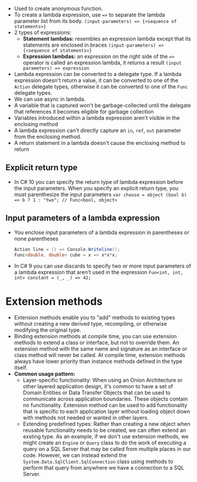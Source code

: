  - Used to create anonymous function.
 - To create a lambda expression, use `=>` to separate the lambda parameter list from its body.
   `(input-parameters) => {<sequence of statements>}`
- 2 types of expressions:
	- **Statement lambdas:** resembles an expression lambda except that its statements are enclosed in braces
	  `(input-parameters) => {<sequence of statements>}`
	- **Expression lambdas:** an expression on the right side of the `=>` operator is called an expression lambda, it returns a result
	  `(input parameters) => expression`
- Lambda expression can be converted to a delegate type. If a lambda expression doesn't return a value, it can be converted to one of the `Action` delegate types, otherwise it can be converted to one of the `Func` delegate types.
- We can use async in lambda.
- A variable that is captured won't be garbage-collected until the delegate that references it becomes eligible for garbage collection
- Variables introduced within a lambda expression aren't visible in the enclosing method
- A lambda expression can't directly capture an `in`, `ref`, `out` parameter from the enclosing method.
- A return statement in a lambda doesn't cause the enclosing method to return
## Explicit return type
- In C# 10 you can specify the return type of lambda expression before the input parameters. When you specify an explicit return type, you must parenthesize the input parameters
  `var choose = object (bool b) => b ? 1 : "two"; // Func<bool, object>`
## Input parameters of a lambda expression
- You enclose input parameters of a lambda expression in parentheses or none parentheses
  ``````c#
  Action line = () => Console.Writeline();
  Func<double, double> cube = x => x*x*x;
  ``````
- In C# 9 you can use discards to specify two or more input parameters of a lambda expression that aren't used in the expression
  `Fun<int, int, int> constant = (_, _) => 42;`
# Extension methods
- Extension methods enable you to "add" methods to existing types without creating a new derived type, recompiling, or otherwise modifying the original type.
- Binding extension methods at compile time, you can use extension methods to extend a class or interface, but not to override them. An extension method with the same name and signature as an interface or class method will never be called.  At compile time, extension methods always have lower priority than instance methods defined in the type itself.
- **Common usage pattern:**
	- Layer-specific functionality: When using an Onion Architecture or other layered application design, it's common to have a set of Domain Entities or Data Transfer Objects that can be used to communicate across application boundaries. These objects contain no functionality. Extension method can be used to add functionality that is specific to each application layer without loading object down with methods not needed or wanted in other layers.
	- Extending predefined types: Rather than creating a new object when reusable functionality needs to be created, we can often extend an exsting type. As an example, if we don't use extension methods, we might create an `Engine` or `Query` class to do the work of executing a query on a SQL Server that may be called from multiple places in our code. However, we can instead extend the `System.Data.SqlClient.SqlConnection` class using methods to perform that query from anywhere we have a connection to a SQL Server.

